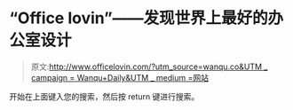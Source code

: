# “Office lovin”——发现世界上最好的办公室设计

> 原文:[http://www.officelovin.com/?utm_source=wanqu.co&UTM _ campaign = Wanqu+Daily&UTM _ medium =网站](http://www.officelovin.com/?utm_source=wanqu.co&utm_campaign=Wanqu+Daily&utm_medium=website)

开始在上面键入您的搜索，然后按 return 键进行搜索。